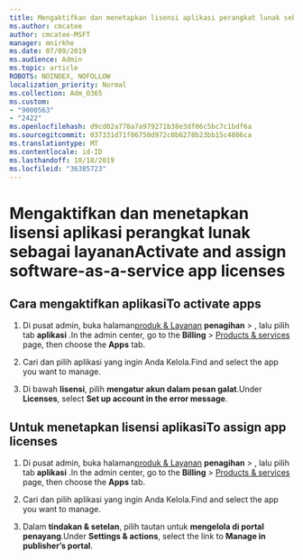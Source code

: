 ```yaml
---
title: Mengaktifkan dan menetapkan lisensi aplikasi perangkat lunak sebagai layanan
ms.author: cmcatee
author: cmcatee-MSFT
manager: mnirkhe
ms.date: 07/09/2019
ms.audience: Admin
ms.topic: article
ROBOTS: NOINDEX, NOFOLLOW
localization_priority: Normal
ms.collection: Adm_O365
ms.custom:
- "9000563"
- "2422"
ms.openlocfilehash: d9cd02a778a7a979271b38e3df06c5bc7c1bdf6a
ms.sourcegitcommit: 037331d71f06750d972c0b6278b23bb15c4806ca
ms.translationtype: MT
ms.contentlocale: id-ID
ms.lasthandoff: 10/18/2019
ms.locfileid: "36385723"
---
```

# <a name="activate-and-assign-software-as-a-service-app-licenses"></a><span data-ttu-id="6b651-102">Mengaktifkan dan menetapkan lisensi aplikasi perangkat lunak sebagai layanan</span><span class="sxs-lookup"><span data-stu-id="6b651-102">Activate and assign software-as-a-service app licenses</span></span> 

## <a name="to-activate-apps"></a><span data-ttu-id="6b651-103">Cara mengaktifkan aplikasi</span><span class="sxs-lookup"><span data-stu-id="6b651-103">To activate apps</span></span>

1. <span data-ttu-id="6b651-104">Di pusat admin, buka halaman[produk & Layanan](https://go.microsoft.com/fwlink/p/?linkid=842054) **penagihan** > , lalu pilih tab **aplikasi** .</span><span class="sxs-lookup"><span data-stu-id="6b651-104">In the admin center, go to the **Billing** > [Products & services](https://go.microsoft.com/fwlink/p/?linkid=842054) page, then choose the **Apps** tab.</span></span>

2. <span data-ttu-id="6b651-105">Cari dan pilih aplikasi yang ingin Anda Kelola.</span><span class="sxs-lookup"><span data-stu-id="6b651-105">Find and select the app you want to manage.</span></span>

3. <span data-ttu-id="6b651-106">Di bawah **lisensi**, pilih **mengatur akun dalam pesan galat**.</span><span class="sxs-lookup"><span data-stu-id="6b651-106">Under **Licenses**, select **Set up account in the error message**.</span></span>  

## <a name="to-assign-app-licenses"></a><span data-ttu-id="6b651-107">Untuk menetapkan lisensi aplikasi</span><span class="sxs-lookup"><span data-stu-id="6b651-107">To assign app licenses</span></span>

1. <span data-ttu-id="6b651-108">Di pusat admin, buka halaman[produk & Layanan](https://go.microsoft.com/fwlink/p/?linkid=842054) **penagihan** > , lalu pilih tab **aplikasi** .</span><span class="sxs-lookup"><span data-stu-id="6b651-108">In the admin center, go to the **Billing** > [Products & services](https://go.microsoft.com/fwlink/p/?linkid=842054) page, then choose the **Apps** tab.</span></span>

2. <span data-ttu-id="6b651-109">Cari dan pilih aplikasi yang ingin Anda Kelola.</span><span class="sxs-lookup"><span data-stu-id="6b651-109">Find and select the app you want to manage.</span></span>  

3. <span data-ttu-id="6b651-110">Dalam **tindakan & setelan**, pilih tautan untuk **mengelola di portal penayang**.</span><span class="sxs-lookup"><span data-stu-id="6b651-110">Under **Settings & actions**, select the link to **Manage in publisher’s portal**.</span></span>